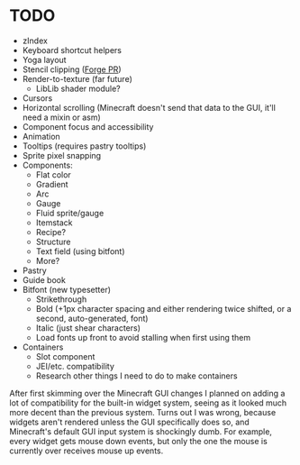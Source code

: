 # TODO
- zIndex
- Keyboard shortcut helpers
- Yoga layout
- Stencil clipping ([Forge PR](https://github.com/MinecraftForge/MinecraftForge/pull/6543))
- Render-to-texture (far future)
  - LibLib shader module?
- Cursors
- Horizontal scrolling (Minecraft doesn't send that data to the GUI, it'll need a mixin or asm)
- Component focus and accessibility
- Animation
- Tooltips (requires pastry tooltips)
- Sprite pixel snapping
- Components:
  - Flat color
  - Gradient
  - Arc
  - Gauge
  - Fluid sprite/gauge
  - Itemstack
  - Recipe?
  - Structure
  - Text field (using bitfont)
  - More?
- Pastry
- Guide book
- Bitfont (new typesetter)
  - Strikethrough
  - Bold (+1px character spacing and either rendering twice shifted, or a second, auto-generated, font)
  - Italic (just shear characters)
  - Load fonts up front to avoid stalling when first using them
- Containers
  - Slot component
  - JEI/etc. compatibility
  - Research other things I need to do to make containers

After first skimming over the Minecraft GUI changes I planned on adding a lot of compatibility for the built-in widget
system, seeing as it looked much more decent than the previous system. Turns out I was wrong, because widgets aren't
rendered unless the GUI specifically does so, and Minecraft's default GUI input system is shockingly dumb. For example, 
every widget gets mouse down events, but only the one the mouse is currently over receives mouse up events.
